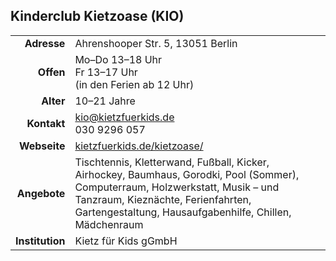 ## Kinderclub Kietzoase (KIO)

|||
-:|-
**Adresse** |     Ahrenshooper Str. 5, 13051 Berlin
**Offen** |       Mo–Do 13–18 Uhr<br>Fr 13–17 Uhr<br>(in den Ferien ab 12 Uhr)
**Alter** |       10–21 Jahre
**Kontakt** |     [kio@kietzfuerkids.de](mailto:kio@kietzfuerkids.de)<br>030 9296 057
**Webseite** |    <a target="_blank" href="https://kietzfuerkids.de/kietzoase/">kietzfuerkids.de/kietzoase/</a>
**Angebote** |    Tischtennis, Kletterwand, Fußball, Kicker, Airhockey, Baumhaus, Gorodki, Pool (Sommer), Computerraum, Holzwerkstatt, Musik – und Tanzraum, Kieznächte, Ferienfahrten, Gartengestaltung, Hausaufgabenhilfe, Chillen, Mädchenraum
**Institution** | Kietz für Kids gGmbH
